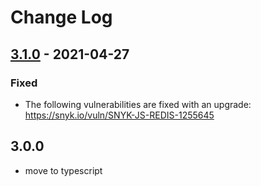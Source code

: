 # Change Log

## [3.1.0](https://github.com/pasupulaphani/node-cache-redis/releases/tag/v6.4.1) - 2021-04-27

### Fixed

- The following vulnerabilities are fixed with an upgrade: https://snyk.io/vuln/SNYK-JS-REDIS-1255645

## 3.0.0

- move to typescript
